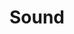 ---
title: Sound
eleventyNavigation:
  title: Sound
  key: dg_bonus_sound
  parent: dg_bonus
  order: 2
template: "../de/bonus/sound.md"
---